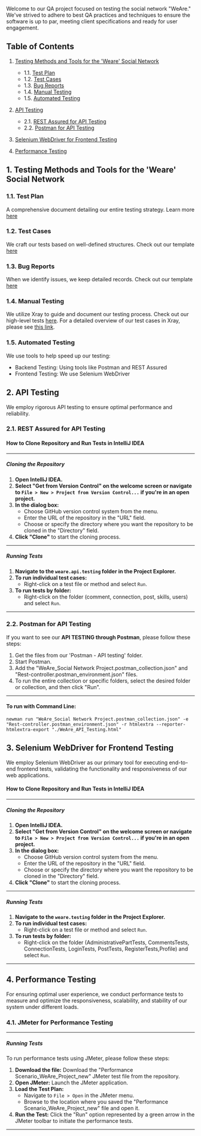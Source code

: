 Welcome to our QA project focused on testing the social network "WeAre." We've strived to adhere to best QA practices and techniques to ensure the software is up to par, meeting client specifications and ready for user engagement.

## Table of Contents

1. [Testing Methods and Tools for the 'Weare' Social Network](#testing-methods-and-tools-for-the-weare-social-network)
    - 1.1. [Test Plan](#test-plan)
    - 1.2. [Test Cases](#test-cases)
    - 1.3. [Bug Reports](#bug-reports)
    - 1.4. [Manual Testing](#manual-testing)
    - 1.5. [Automated Testing](#automated-testing)

2. [API Testing](#api-testing)
    - 2.1. [REST Assured for API Testing](#rest-assured-for-api-testing)
    - 2.2. [Postman for API Testing](#postman-for-api-testing)

3. [Selenium WebDriver for Frontend Testing](#selenium-webdriver-for-frontend-testing)

4. [Performance Testing](#performance-testing)


<a id="testing-methods-and-tools-for-the-weare-social-network"></a>
## 1. Testing Methods and Tools for the 'Weare' Social Network
<a id="test-plan"></a>
### 1.1. Test Plan
   A comprehensive document detailing our entire testing strategy. Learn more [here](https://docs.google.com/document/d/1qusFY8wjJVw9leNYCJ7APmfFNE0kEHXNIHZeShnHOB4/edit#heading=h.ko13e0l973xx)

<a id="test-cases"></a>
### 1.2. Test Cases
   We craft our tests based on well-defined structures. Check out our template [here](https://docs.google.com/document/d/1YDBI0sy6ODsjIGpJVKsuTKlMj6wY28wweYQ9745Uajk/edit) 

<a id="bug-reports"></a>
### 1.3. Bug Reports
  When we identify issues, we keep detailed records. Check out our template [here](https://docs.google.com/document/d/1v188BdkWdBaDQyoSngY2v4bKK9Iwz23AxYw_GooJ2b0/edit)

<a id="manual-testing"></a>
### 1.4. Manual Testing
   We utilize Xray to guide and document our testing process. Check out our high-level tests [here](https://docs.google.com/document/d/13JbtgMkoewZqYxkTAWf48Ov5XlUKCpQye8NzAHrx_f4/edit#heading=h.guc4o2h0okqz).
   For a detailed overview of our test cases in Xray, please see [this link](https://tsvetan-iliev.atlassian.net/jira/software/c/projects/WEAR/boards/4/timeline).

<a id="automated-testing"></a>
### 1.5. Automated Testing
   We use tools to help speed up our testing:
   - Backend Testing: Using tools like Postman and REST Assured
   - Frontend Testing: We use Selenium WebDriver
 
<a id="api-testing"></a>
## 2. API Testing
We employ rigorous API testing to ensure optimal performance and reliability.

<a id="rest-assured-for-api-testing"></a>

### 2.1. REST Assured for API Testing

#### How to Clone Repository and Run Tests in IntelliJ IDEA

---

##### Cloning the Repository

1. **Open IntelliJ IDEA.**
2. **Select "Get from Version Control" on the welcome screen or navigate to `File > New > Project from Version Control...` if you're in an open project.**
3. **In the dialog box:**
    - Choose  GitHub version control system from the menu.
    - Enter the URL of the repository in the "URL" field.
    - Choose or specify the directory where you want the repository to be cloned in the "Directory" field.
4. **Click "Clone"** to start the cloning process.

---

##### Running Tests

1. **Navigate to the `weare.api.testing` folder in the Project Explorer.**
2. **To run individual test cases:**
    - Right-click on a test file or method and select `Run`.
3. **To run tests by folder:**
    - Right-click on the folder (comment, connection, post, skills, users) and select `Run`.

---

<a id="postman-for-api-testing"></a>

### 2.2. Postman for API Testing

If you want to see our **API TESTING through Postman**, please follow these steps:

1.  Get the files from our 'Postman - API testing' folder.
2.  Start Postman.
3.  Add the "WeAre_Social Network Project.postman_collection.json" and "Rest-controller.postman_environment.json" files.
4.  To run the entire collection or specific folders, select the desired folder or collection, and then click "Run".
  
---

#### To run with Command Line:

```shell
newman run "WeAre_Social Network Project.postman_collection.json" -e "Rest-controller.postman_environment.json" -r htmlextra --reporter-htmlextra-export "./WeAre_API_Testing.html"

```

<a id="selenium-webdriver-for-frontend-testing"></a>

## 3. Selenium WebDriver for Frontend Testing
We employ Selenium WebDriver as our primary tool for executing end-to-end frontend tests, validating the functionality and responsiveness of our web applications.

#### How to Clone Repository and Run Tests in IntelliJ IDEA

---

##### Cloning the Repository

1. **Open IntelliJ IDEA.**
2. **Select "Get from Version Control" on the welcome screen or navigate to `File > New > Project from Version Control...` if you're in an open project.**
3. **In the dialog box:**
    - Choose  GitHub version control system from the menu.
    - Enter the URL of the repository in the "URL" field.
    - Choose or specify the directory where you want the repository to be cloned in the "Directory" field.
4. **Click "Clone"** to start the cloning process.

---

##### Running Tests

1. **Navigate to the `weare.testing` folder in the Project Explorer.**
2. **To run individual test cases:**
    - Right-click on a test file or method and select `Run`.
3. **To run tests by folder:**
    - Right-click on the folder (AdministrativePartTests, CommentsTests, ConnectionTests, LoginTests, PostTests, RegisterTests,Profile) and select `Run`.

---

<a id="performance-testing"></a>

## 4. Performance Testing
For ensuring optimal user experience, we conduct performance tests to measure and optimize the responsiveness, scalability, and stability of our system under different loads.

### 4.1. JMeter for Performance Testing

---

##### Running Tests
To run performance tests using JMeter, please follow these steps:

1. **Download the file:** Download the "Performance Scenario_WeAre_Project_new" JMeter test file from the repository.
2. **Open JMeter:** Launch the JMeter application.
3. **Load the Test Plan:**
    - Navigate to `File > Open` in the JMeter menu.
    - Browse to the location where you saved the "Performance Scenario_WeAre_Project_new" file and open it.
4. **Run the Test:** Click the "Run" option represented by a green arrow in the JMeter toolbar to initiate the performance tests.

---




